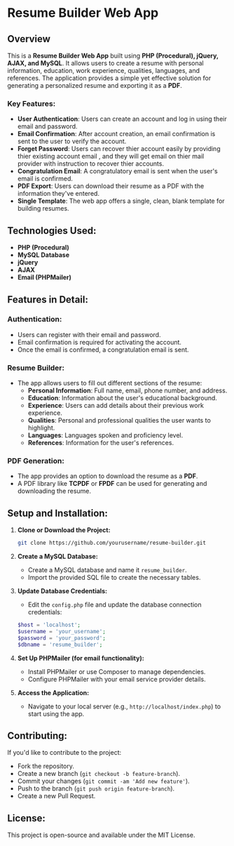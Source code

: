 
# Resume Builder Web App

## Overview

This is a **Resume Builder Web App** built using **PHP (Procedural), jQuery, AJAX, and MySQL**. It allows users to create a resume with personal information, education, work experience, qualities, languages, and references. The application provides a simple yet effective solution for generating a personalized resume and exporting it as a **PDF**.

### Key Features:
- **User Authentication**: Users can create an account and log in using their email and password.
- **Email Confirmation**: After account creation, an email confirmation is sent to the user to verify the account.
- **Forget Password**: Users can recover thier account easily by providing thier existing account email , and they will get email on thier mail provider with instruction to recover thier accounts.
- **Congratulation Email**: A congratulatory email is sent when the user's email is confirmed.
- **PDF Export**: Users can download their resume as a PDF with the information they've entered.
- **Single Template**: The web app offers a single, clean, blank template for building resumes.

## Technologies Used:
- **PHP (Procedural)**
- **MySQL Database**
- **jQuery**
- **AJAX**
- **Email (PHPMailer)**

## Features in Detail:
### Authentication:
- Users can register with their email and password.
- Email confirmation is required for activating the account.
- Once the email is confirmed, a congratulation email is sent.

### Resume Builder:
- The app allows users to fill out different sections of the resume:
    - **Personal Information**: Full name, email, phone number, and address.
    - **Education**: Information about the user's educational background.
    - **Experience**: Users can add details about their previous work experience.
    - **Qualities**: Personal and professional qualities the user wants to highlight.
    - **Languages**: Languages spoken and proficiency level.
    - **References**: Information for the user's references.
    
### PDF Generation:
- The app provides an option to download the resume as a **PDF**.
- A PDF library like **TCPDF** or **FPDF** can be used for generating and downloading the resume.

## Setup and Installation:

1. **Clone or Download the Project:**
    ```bash
    git clone https://github.com/yourusername/resume-builder.git
    ```

2. **Create a MySQL Database:**
    - Create a MySQL database and name it `resume_builder`.
    - Import the provided SQL file to create the necessary tables.

3. **Update Database Credentials:**
    - Edit the `config.php` file and update the database connection credentials:
    ```php
    $host = 'localhost';
    $username = 'your_username';
    $password = 'your_password';
    $dbname = 'resume_builder';
    ```

4. **Set Up PHPMailer (for email functionality):**
    - Install PHPMailer or use Composer to manage dependencies.
    - Configure PHPMailer with your email service provider details.

5. **Access the Application:**
    - Navigate to your local server (e.g., `http://localhost/index.php`) to start using the app.

## Contributing:

If you'd like to contribute to the project:
- Fork the repository.
- Create a new branch (`git checkout -b feature-branch`).
- Commit your changes (`git commit -am 'Add new feature'`).
- Push to the branch (`git push origin feature-branch`).
- Create a new Pull Request.

## License:

This project is open-source and available under the MIT License.
